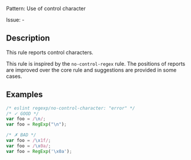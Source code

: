 Pattern: Use of control character

Issue: -

## Description

This rule reports control characters.

This rule is inspired by the `no-control-regex` rule. The positions of reports are improved over the core rule and suggestions are provided in some cases.

## Examples

```js
/* eslint regexp/no-control-character: "error" */
/* ✓ GOOD */
var foo = /\n/;
var foo = RegExp("\n");

/* ✗ BAD */
var foo = /\x1f/;
var foo = /\x0a/;
var foo = RegExp('\x0a');
```
